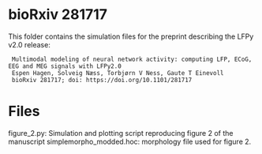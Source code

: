 bioRxiv 281717
==============

This folder contains the simulation files for the preprint describing the LFPy v2.0 release:

     Multimodal modeling of neural network activity: computing LFP, ECoG, EEG and MEG signals with LFPy2.0
     Espen Hagen, Solveig Næss, Torbjørn V Ness, Gaute T Einevoll
     bioRxiv 281717; doi: https://doi.org/10.1101/281717

Files
=====
figure_2.py: Simulation and plotting script reproducing figure 2 of the manuscript
simplemorpho_modded.hoc: morphology file used for figure 2.


